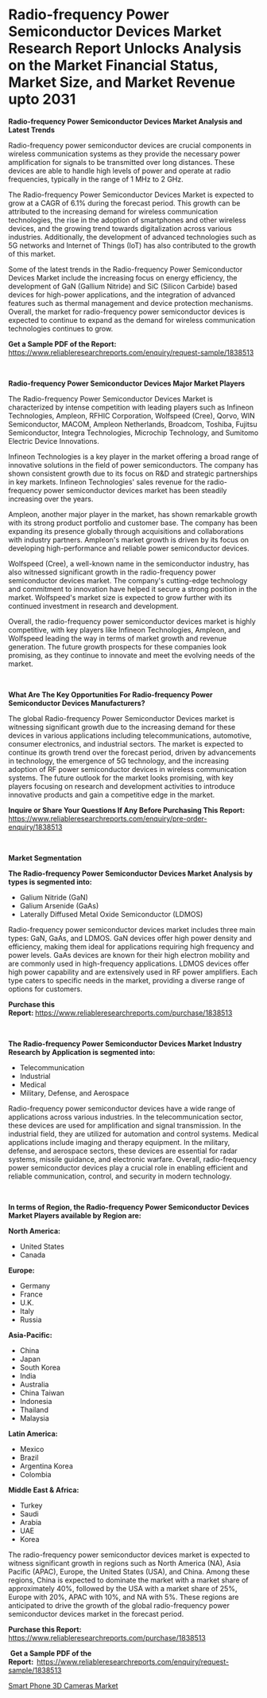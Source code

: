 <p><h1>Radio-frequency Power Semiconductor Devices Market Research Report Unlocks Analysis on the Market Financial Status, Market Size, and Market Revenue upto 2031</h1></p><p><strong>Radio-frequency Power Semiconductor Devices Market Analysis and Latest Trends</strong></p>
<p><p>Radio-frequency power semiconductor devices are crucial components in wireless communication systems as they provide the necessary power amplification for signals to be transmitted over long distances. These devices are able to handle high levels of power and operate at radio frequencies, typically in the range of 1 MHz to 2 GHz.</p><p>The Radio-frequency Power Semiconductor Devices Market is expected to grow at a CAGR of 6.1% during the forecast period. This growth can be attributed to the increasing demand for wireless communication technologies, the rise in the adoption of smartphones and other wireless devices, and the growing trend towards digitalization across various industries. Additionally, the development of advanced technologies such as 5G networks and Internet of Things (IoT) has also contributed to the growth of this market.</p><p>Some of the latest trends in the Radio-frequency Power Semiconductor Devices Market include the increasing focus on energy efficiency, the development of GaN (Gallium Nitride) and SiC (Silicon Carbide) based devices for high-power applications, and the integration of advanced features such as thermal management and device protection mechanisms. Overall, the market for radio-frequency power semiconductor devices is expected to continue to expand as the demand for wireless communication technologies continues to grow.</p></p>
<p><strong>Get a Sample PDF of the Report:&nbsp;</strong> <a href="https://www.reliableresearchreports.com/enquiry/request-sample/1838513">https://www.reliableresearchreports.com/enquiry/request-sample/1838513</a></p>
<p>&nbsp;</p>
<p><strong>Radio-frequency Power Semiconductor Devices Major Market Players</strong></p>
<p><p>The Radio-frequency Power Semiconductor Devices Market is characterized by intense competition with leading players such as Infineon Technologies, Ampleon, RFHIC Corporation, Wolfspeed (Cree), Qorvo, WIN Semiconductor, MACOM, Ampleon Netherlands, Broadcom, Toshiba, Fujitsu Semiconductor, Integra Technologies, Microchip Technology, and Sumitomo Electric Device Innovations.</p><p>Infineon Technologies is a key player in the market offering a broad range of innovative solutions in the field of power semiconductors. The company has shown consistent growth due to its focus on R&D and strategic partnerships in key markets. Infineon Technologies' sales revenue for the radio-frequency power semiconductor devices market has been steadily increasing over the years.</p><p>Ampleon, another major player in the market, has shown remarkable growth with its strong product portfolio and customer base. The company has been expanding its presence globally through acquisitions and collaborations with industry partners. Ampleon's market growth is driven by its focus on developing high-performance and reliable power semiconductor devices.</p><p>Wolfspeed (Cree), a well-known name in the semiconductor industry, has also witnessed significant growth in the radio-frequency power semiconductor devices market. The company's cutting-edge technology and commitment to innovation have helped it secure a strong position in the market. Wolfspeed's market size is expected to grow further with its continued investment in research and development.</p><p>Overall, the radio-frequency power semiconductor devices market is highly competitive, with key players like Infineon Technologies, Ampleon, and Wolfspeed leading the way in terms of market growth and revenue generation. The future growth prospects for these companies look promising, as they continue to innovate and meet the evolving needs of the market.</p></p>
<p>&nbsp;</p>
<p><strong>What Are The Key Opportunities For Radio-frequency Power Semiconductor Devices Manufacturers?</strong></p>
<p><p>The global Radio-frequency Power Semiconductor Devices market is witnessing significant growth due to the increasing demand for these devices in various applications including telecommunications, automotive, consumer electronics, and industrial sectors. The market is expected to continue its growth trend over the forecast period, driven by advancements in technology, the emergence of 5G technology, and the increasing adoption of RF power semiconductor devices in wireless communication systems. The future outlook for the market looks promising, with key players focusing on research and development activities to introduce innovative products and gain a competitive edge in the market.</p></p>
<p><strong>Inquire or Share Your Questions If Any Before Purchasing This Report:</strong> <a href="https://www.reliableresearchreports.com/enquiry/pre-order-enquiry/1838513">https://www.reliableresearchreports.com/enquiry/pre-order-enquiry/1838513</a></p>
<p>&nbsp;</p>
<p><strong>Market Segmentation</strong></p>
<p><strong>The Radio-frequency Power Semiconductor Devices Market Analysis by types is segmented into:</strong></p>
<p><ul><li>Galium Nitride (GaN)</li><li>Galium Arsenide (GaAs)</li><li>Laterally Diffused Metal Oxide Semiconductor (LDMOS)</li></ul></p>
<p><p>Radio-frequency power semiconductor devices market includes three main types: GaN, GaAs, and LDMOS. GaN devices offer high power density and efficiency, making them ideal for applications requiring high frequency and power levels. GaAs devices are known for their high electron mobility and are commonly used in high-frequency applications. LDMOS devices offer high power capability and are extensively used in RF power amplifiers. Each type caters to specific needs in the market, providing a diverse range of options for customers.</p></p>
<p><strong>Purchase this Report:&nbsp;</strong><a href="https://www.reliableresearchreports.com/purchase/1838513">https://www.reliableresearchreports.com/purchase/1838513</a></p>
<p>&nbsp;</p>
<p><strong>The Radio-frequency Power Semiconductor Devices Market Industry Research by Application is segmented into:</strong></p>
<p><ul><li>Telecommunication</li><li>Industrial</li><li>Medical</li><li>Military, Defense, and Aerospace</li></ul></p>
<p><p>Radio-frequency power semiconductor devices have a wide range of applications across various industries. In the telecommunication sector, these devices are used for amplification and signal transmission. In the industrial field, they are utilized for automation and control systems. Medical applications include imaging and therapy equipment. In the military, defense, and aerospace sectors, these devices are essential for radar systems, missile guidance, and electronic warfare. Overall, radio-frequency power semiconductor devices play a crucial role in enabling efficient and reliable communication, control, and security in modern technology.</p></p>
<p>&nbsp;</p>
<p><strong>In terms of Region, the Radio-frequency Power Semiconductor Devices Market Players available by Region are:</strong></p>
<p>
    <p> <strong> North America: </strong>
        <ul>
            <li>United States</li>
            <li>Canada</li>
        </ul>
        </p> 
    <p> <strong> Europe: </strong>
        <ul>
            <li>Germany</li>
            <li>France</li>
            <li>U.K.</li>
            <li>Italy</li>
            <li>Russia</li>
        </ul>
        </p> 
    <p> <strong> Asia-Pacific: </strong>
        <ul>
            <li>China</li>
            <li>Japan</li>
            <li>South Korea</li>
            <li>India</li>
            <li>Australia</li>
            <li>China Taiwan</li>
            <li>Indonesia</li>
            <li>Thailand</li>
            <li>Malaysia</li>
        </ul>
        </p> 
    <p> <strong> Latin America: </strong>
        <ul>
            <li>Mexico</li>
            <li>Brazil</li>
            <li>Argentina Korea</li>
            <li>Colombia</li>
        </ul>
        </p> 
    <p> <strong> Middle East & Africa: </strong>
        <ul>
            <li>Turkey</li>
            <li>Saudi</li>
            <li>Arabia</li>
            <li>UAE</li>
            <li>Korea</li>
        </ul>
    </p>
    </p>
<p><p>The radio-frequency power semiconductor devices market is expected to witness significant growth in regions such as North America (NA), Asia Pacific (APAC), Europe, the United States (USA), and China. Among these regions, China is expected to dominate the market with a market share of approximately 40%, followed by the USA with a market share of 25%, Europe with 20%, APAC with 10%, and NA with 5%. These regions are anticipated to drive the growth of the global radio-frequency power semiconductor devices market in the forecast period.</p></p>
<p><strong>Purchase this Report: </strong><a href="https://www.reliableresearchreports.com/purchase/1838513">https://www.reliableresearchreports.com/purchase/1838513</a></p>
<p>&nbsp;<strong>Get a Sample PDF of the Report:&nbsp;&nbsp;</strong><a href="https://www.reliableresearchreports.com/enquiry/request-sample/1838513">https://www.reliableresearchreports.com/enquiry/request-sample/1838513</a></p>
<p><strong></strong></p>
<p><p><a href="https://github.com/RoccoManning/Market-Research-Report-List-4/blob/main/smart-phone-3d-cameras-market.md">Smart Phone 3D Cameras Market</a></p></p>